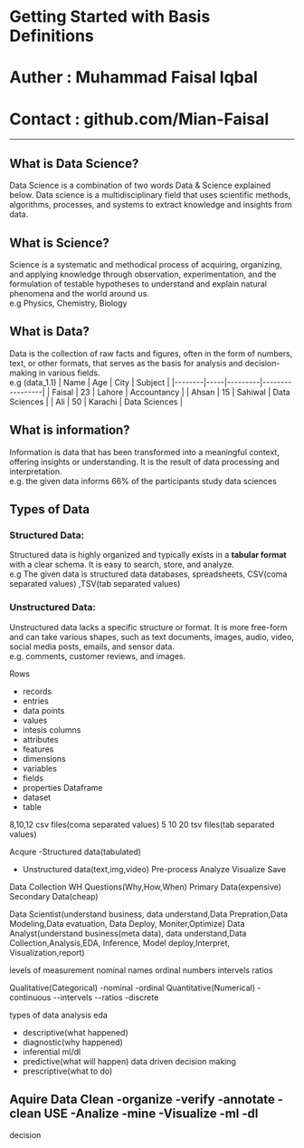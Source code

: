 # Getting Started with Basis Definitions
# Auther : Muhammad Faisal Iqbal
# Contact : github.com/Mian-Faisal
---
## What is Data Science?
Data Science is a combination of two words Data & Science explained below. Data science is a multidisciplinary field that uses scientific methods, algorithms, processes, and systems to extract knowledge and insights from data.

## What is Science?
Science is a systematic and methodical process of acquiring, organizing, and applying knowledge through observation, experimentation, and the formulation of testable hypotheses to understand and explain natural phenomena and the world around us.\
e.g Physics, Chemistry, Biology
  
## What is Data?
Data is the collection of raw facts and figures, often in the form of numbers, text, or other formats, that serves as the basis for analysis and decision-making in various fields.\
e.g  (data_1.1)
|  Name  | Age |  City   |     Subject     |
|--------|-----|---------|-----------------|
| Faisal |  23 |  Lahore | Accountancy     |
| Ahsan  |  15 | Sahiwal | Data Sciences   |
|   Ali  |  50 | Karachi | Data Sciences   |

## What is information?
Information is data that has been transformed into a meaningful context, offering insights or understanding. It is the result of data processing and interpretation.\
e.g. the given data informs 66% of the participants study data sciences

## Types of Data
### Structured Data:
Structured data is highly organized and typically exists in a **tabular format** with a clear schema. It is easy to search, store, and analyze.\
e.g The given data is structured data
   databases, spreadsheets, CSV(coma separated values) ,TSV(tab separated values) 
### Unstructured Data:
Unstructured data lacks a specific structure or format. It is more free-form and can take various shapes, such as text documents, images, audio, video, social media posts, emails, and sensor data.\
e.g. comments, customer reviews, and images.

Rows
- records
- entries
- data points
- values
- intesis
columns
- attributes
- features  
- dimensions
- variables
- fields
- properties
Dataframe
- dataset
- table

8,10,12 csv files(coma separated values)
5   10   20   tsv files(tab separated values)


Acqure
-Structured data(tabulated)
- Unstructured data(text,img,video)
Pre-process
Analyze
Visualize
Save

Data Collection
WH Questions(Why,How,When)
Primary Data(expensive)
Secondary Data(cheap)

Data Scientist(understand business, data understand,Data Prepration,Data Modeling,Data evatuation, Data Deploy, Moniter,Optimize)
Data Analyst(understand business(meta data), data understand,Data Collection,Analysis,EDA, Inference, Model deploy,Interpret, Visualization,report)

levels of measurement
nominal names
ordinal numbers
intervels
ratios

Qualitative(Categorical)
-nominal
-ordinal
Quantitative(Numerical)
-continuous
--intervels
--ratios
-discrete

types of data analysis
eda
- descriptive(what happened)
- diagnostic(why happened)
- inferential
ml/dl
- predictive(what will happen)
data driven decision making
- prescriptive(what to do)


Aquire Data
Clean
-organize
-verify
-annotate
-clean
USE
-Analize
-mine
-Visualize
-ml
-dl
-
decision
